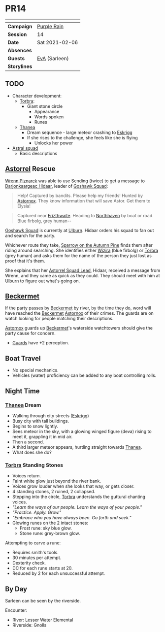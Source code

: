 # PR14

| []() | |
| --- | --- |
| **Campaign** | [Purple Rain](../purple-rain.md) |
| **Session** | 14 |
| **Date** | Sat 2021-02-06 |
| **Absences** | |
| **Guests** | [EvA](../../../players/eva.md) (Sarleen) |
| **Storylines** | |

## TODO

- Character development:
  - [Torbra](../../../astarus/people/torbra.md):
    - Giant stone circle
      - Appearance
      - Words spoken
      - Runes
  - [Thanea](../../../astarus/people/thanea.md)
    - Dream sequence - large meteor crashing to [Eskrigg](../../../astarus/places/cities/eskrigg.md)
    - If she rises to the challenge, she feels like she is flying
      - Unlocks her power
- [Astral squad](../../../astarus/civilisations/kingdom-of-astor/organisations/astorrel/squads/astral.md)
  - Basic descriptions

## [Astorrel](../../../astarus/civilisations/kingdom-of-astor/organisations/astorrel/astorrel.md) Rescue

[Wrenn Piznarck](../../../astarus/people/wrenn-piznarck.md) was able to use Sending (twice) to get a message to [Darjonkaargeac Hidaar](../../../astarus/people/darjonkaargeac-hidaar.md), leader of [Goshawk Squad](../../../astarus/civilisations/kingdom-of-astor/organisations/astorrel/squads/goshawk.md):

> Help! Captured by bandits. Please help my friends! Hunted by [Astornox](../../../astarus/civilisations/kingdom-of-astor/organisations/astornox.md). They know information that will save Astor. Get them to Elysia!

> Captured near [Frizthwaite](../../../astarus/places/villages/frizthwaite.md). Heading to [Northhaven](../../../astarus/places/cities/northhaven.md) by boat or road. Blue firbolg, grey human--

[Goshawk Squad](../../../astarus/civilisations/kingdom-of-astor/organisations/astorrel/squads/goshawk.md) is currently at [Ulburn](../../../astarus/places/villages/ulburn.md). Hidaar orders his squad to fan out and search for the party.

Whichever route they take, [Sparrow on the Autumn Pine](../../../astarus/people/sparrow-on-the-autumn-pine.md) finds them after riding around searching. She identifies either [Wizira](../../../astarus/people/wizira.md) (blue firbolg) or [Torbra](../../../astarus/people/torbra.md) (grey human) and asks them for the name of the person they just lost as proof that it's them.

She explains that her [Astorrel Squad Lead](../../../astarus/civilisations/kingdom-of-astor/organisations/astorrel/ranks/3-squad-lead.md), Hidaar, received a message from Wrenn, and they came as quick as they could. They should meet with him at [Ulburn](../../../astarus/places/villages/ulburn.md) to figure out what's going on.

## [Beckermet](../../../astarus/places/towns/beckermet.md)

If the party passes by [Beckermet](../../../astarus/places/towns/beckermet.md) by river, by the time they do, word will have reached the [Beckermet](../../../astarus/places/towns/beckermet.md) [Astornox](../../../astarus/civilisations/kingdom-of-astor/organisations/astornox.md) of their crimes. The guards are on watch looking for people matching their descriptions.

[Astornox](../../../astarus/civilisations/kingdom-of-astor/organisations/astornox.md) guards up [Beckermet](../../../astarus/places/towns/beckermet.md)'s waterside watchtowers should give the party cause for concern.

- [Guards](https://www.dndbeyond.com/monsters/guard) have +2 perception.

## Boat Travel

- No special mechanics.
- Vehicles (water) proficiency can be added to any boat controlling rolls.

## Night Time

### [Thanea](../../../astarus/people/thanea.md) Dream

- Walking through city streets ([Eskrigg](../../../astarus/places/cities/eskrigg.md))
- Busy city with tall buildings.
- Begins to snow lightly.
- Sees meteor in the sky, with a glowing winged figure (deva) rising to meet it, grappling it in mid air.
- Then a second.
- A third larger meteor appears, hurtling straight towards [Thanea](../../../astarus/people/thanea.md).
- What does she do?

### [Torbra](../../../astarus/people/torbra.md) Standing Stones

- Voices return.
- Faint white glow just beyond the river bank.
- Voices grow louder when she looks that way, or gets closer.
- 4 standing stones, 2 ruined, 2 collapsed.
- Stepping into the circle, [Torbra](../../../astarus/people/torbra.md) understands the guttural chanting voices.
- *"Learn the ways of our people. Learn the ways of your people."*
- *"Practice. Apply. Grow."*
- *"Embrace who you have always been. Go forth and seek."*
- Glowing runes on the 2 intact stones:
  - Frost rune: sky blue glow.
  - Stone rune: grey-brown glow.

Attempting to carve a rune:
- Requires smith's tools.
- 30 minutes per attempt.
- Dexterity check.
- DC for each rune starts at 20.
- Reduced by 2 for each unsuccessful attempt.

## By Day

Sarleen can be seen by the riverside.

Encounter:

- River: Lesser Water Elemental
- Riverside: Gnolls
